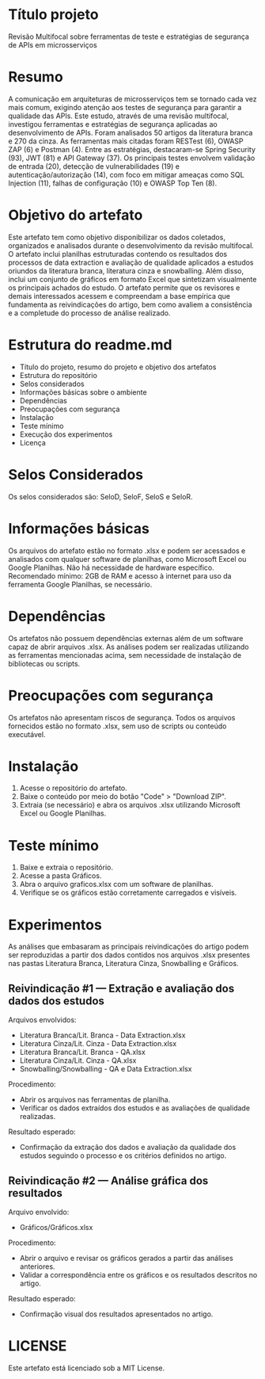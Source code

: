 # Título projeto
Revisão Multifocal sobre ferramentas de teste e estratégias de segurança de APIs em microsserviços
# Resumo
A comunicação em arquiteturas de microsserviços tem se tornado cada vez mais comum, exigindo atenção aos testes de segurança para garantir a qualidade das APIs. Este estudo, através de uma revisão multifocal, investigou ferramentas e estratégias de segurança aplicadas ao desenvolvimento de APIs. Foram analisados 50 artigos da literatura branca e 270 da cinza. As ferramentas mais citadas foram RESTest (6), OWASP ZAP (6) e Postman (4). Entre as estratégias, destacaram-se Spring Security (93), JWT (81) e API Gateway (37). Os principais testes envolvem validação de entrada (20), detecção de vulnerabilidades (19) e autenticação/autorização (14), com foco em mitigar ameaças como SQL Injection (11), falhas de configuração (10) e OWASP Top Ten (8).
# Objetivo do artefato
Este artefato tem como objetivo disponibilizar os dados coletados, organizados e analisados durante o desenvolvimento da revisão multifocal. O artefato inclui planilhas estruturadas contendo os resultados dos processos de data extraction e avaliação de qualidade aplicados a estudos oriundos da literatura branca, literatura cinza e snowballing. Além disso, inclui um conjunto de gráficos em formato Excel que sintetizam visualmente os principais achados do estudo. O artefato permite que os revisores e demais interessados acessem e compreendam a base empírica que fundamenta as reivindicações do artigo, bem como avaliem a consistência e a completude do processo de análise realizado.

# Estrutura do readme.md
- Título do projeto, resumo do projeto e objetivo dos artefatos
- Estrutura do repositório
- Selos considerados
- Informações básicas sobre o ambiente
- Dependências
- Preocupações com segurança
- Instalação
- Teste mínimo
- Execução dos experimentos
- Licença

# Selos Considerados

Os selos considerados são: SeloD, SeloF, SeloS e SeloR.

# Informações básicas

Os arquivos do artefato estão no formato .xlsx e podem ser acessados e analisados com qualquer software de planilhas, como Microsoft Excel ou Google Planilhas. Não há necessidade de hardware específico. Recomendado mínimo: 2GB de RAM e acesso à internet para uso da ferramenta Google Planilhas, se necessário.

# Dependências

Os artefatos não possuem dependências externas além de um software capaz de abrir arquivos .xlsx. As análises podem ser realizadas utilizando as ferramentas mencionadas acima, sem necessidade de instalação de bibliotecas ou scripts.

# Preocupações com segurança

Os artefatos não apresentam riscos de segurança. Todos os arquivos fornecidos estão no formato .xlsx, sem uso de scripts ou conteúdo executável.

# Instalação

1. Acesse o repositório do artefato.
2. Baixe o conteúdo por meio do botão "Code" > "Download ZIP".
3. Extraia (se necessário) e abra os arquivos .xlsx utilizando Microsoft Excel ou Google Planilhas.

# Teste mínimo

1. Baixe e extraia o repositório.
2. Acesse a pasta Gráficos.
3. Abra o arquivo graficos.xlsx com um software de planilhas.
4. Verifique se os gráficos estão corretamente carregados e visíveis.

# Experimentos

As análises que embasaram as principais reivindicações do artigo podem ser reproduzidas a partir dos dados contidos nos arquivos .xlsx presentes nas pastas Literatura Branca, Literatura Cinza, Snowballing e Gráficos.

## Reivindicação #1 — Extração e avaliação dos dados dos estudos
Arquivos envolvidos:
- Literatura Branca/Lit. Branca - Data Extraction.xlsx
- Literatura Cinza/Lit. Cinza - Data Extraction.xlsx
- Literatura Branca/Lit. Branca - QA.xlsx
- Literatura Cinza/Lit. Cinza - QA.xlsx
- Snowballing/Snowballing - QA e Data Extraction.xlsx

Procedimento:
- Abrir os arquivos nas ferramentas de planilha.
- Verificar os dados extraídos dos estudos e as avaliações de qualidade realizadas.

Resultado esperado:
- Confirmação da extração dos dados e avaliação da qualidade dos estudos seguindo o processo e os critérios definidos no artigo.

## Reivindicação #2 — Análise gráfica dos resultados
Arquivo envolvido:
- Gráficos/Gráficos.xlsx

Procedimento:
- Abrir o arquivo e revisar os gráficos gerados a partir das análises anteriores.
- Validar a correspondência entre os gráficos e os resultados descritos no artigo.

Resultado esperado:
- Confirmação visual dos resultados apresentados no artigo.

# LICENSE

Este artefato está licenciado sob a MIT License.
